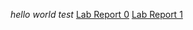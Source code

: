 *hello world*
*test*
[Lab Report 0](https://github.com/Littlekawayi233/cse15l-lab-reports/blob/main/lab-report-1-week-0.md)
[Lab Report 1](https://github.com/Littlekawayi233/cse15l-lab-reports/blob/main/lab-report-1-week-1.md)
